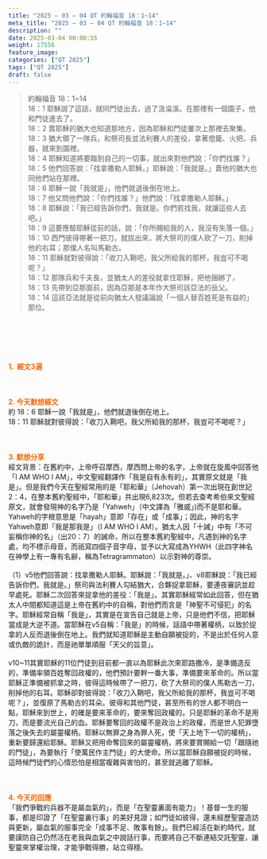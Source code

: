 ```yaml
---
title: "2025 – 03 – 04 QT 約翰福音 18：1~14"
meta_title: "2025 – 03 – 04 QT 約翰福音 18：1~14"
description: ""
date: 2025-03-04 00:00:55
weight: 17556
feature_image: 
categories: ["QT 2025"]
tags: ["QT 2025"]
draft: false
---
```


<blockquote>約翰福音 18：1~14<br />
18：1 耶穌說了這話，就同門徒出去，過了汲淪溪。在那裡有一個園子，他和門徒進去了。<br />
18：2 賣耶穌的猶大也知道那地方，因為耶穌和門徒屢次上那裡去聚集。<br />
18：3 猶大領了一隊兵，和祭司長並法利賽人的差役，拿著燈籠、火把、兵器，就來到園裡。<br />
18：4 耶穌知道將要臨到自己的一切事，就出來對他們說：「你們找誰？」<br />
18：5 他們回答說：「找拿撒勒人耶穌。」耶穌說：「我就是。」賣他的猶大也同他們站在那裡。<br />
18：6 耶穌一說「我就是」，他們就退後倒在地上。<br />
18：7 他又問他們說：「你們找誰？」他們說：「找拿撒勒人耶穌。」<br />
18：8 耶穌說：「我已經告訴你們，我就是。你們若找我，就讓這些人去吧。」<br />
18：9 這要應驗耶穌從前的話，說：「你所賜給我的人，我沒有失落一個。」<br />
18：10 西門彼得帶著一把刀，就拔出來，將大祭司的僕人砍了一刀，削掉他的右耳；那僕人名叫馬勒古。<br />
18：11 耶穌就對彼得說：「收刀入鞘吧，我父所給我的那杯，我豈可不喝呢？」<br />
18：12 那隊兵和千夫長，並猶太人的差役就拿住耶穌，把他捆綁了，<br />
18：13 先帶到亞那面前，因為亞那是本年作大祭司該亞法的岳父。<br />
18：14 這該亞法就是從前向猶太人發議論說「一個人替百姓死是有益的」那位。</blockquote><br />
&nbsp;<br />
<br />
&nbsp;<br />
<br />
<span style="color: #ff6600;" data-darkreader-inline-color=""><strong>1.  經文3遍</strong></span><br />
<br />
&nbsp;<br />
<br />
<span style="color: #ff6600;" data-darkreader-inline-color=""><strong>2. 今天默想經文<br />
</strong></span>約 18：6 耶穌一說「我就是」，他們就退後倒在地上。<br />
18：11 耶穌就對彼得說：「收刀入鞘吧，我父所給我的那杯，我豈可不喝呢？」<br />
<br />
&nbsp;<br />
<br />
<strong><span style="color: #ff6600;" data-darkreader-inline-color="">3. 默想分享<br />
</span></strong>經文背景：在舊約中，上帝呼召摩西，摩西問上帝的名字，上帝就在旋風中回答他「I AM WHO I AM」，中文聖經翻譯作「我是自有永有的」，其實原文就是「我是」。但是我們今天在聖經常用的是「耶和華」（Jehovah）第一次出現在創世記2：4，在整本舊約聖經中，「耶和華」共出現6,823次。但若去查考希伯來文聖經原文，就會發現神的名字乃是「Yahweh」（中文譯為「雅威」)而不是耶和華。Yahweh的字根意思是「hayah」意即「存在」或「成事」；因此，神的名字Yahweh意即「我是那我是」（I AM WHO I AM）。猶太人因「十誡」中有「不可妄稱你神的名」（出20：7）的誡命，所以在整本舊約聖經中，凡遇到神的名字處，均不標示母音，而祇寫四個子音字母，並予以大寫成為YHWH（此四字神名在神學上有一專有名辭，稱為Tetragrammaton）以示對神的尊崇。<br />
<br />
（1）v5他們回答說：找拿撒勒人耶穌。耶穌說：「我就是。」、v8耶穌說：「我已經告訴你們，我就是。」祭司與法利賽人勾結猶大，合夥捉拿耶穌，要連夜審訊並趁早處死。耶穌二次回答來捉拿他的差役：「我是」。其實耶穌經常如此回答，但在猶太人中間都知道這是上帝在舊約中的自稱，對他們而言是「神聖不可侵犯」的名字。耶穌經常自稱「我是」，其實是在宣告自己就是上帝，只是他們不信，把耶穌當成是大逆不道。當耶穌在v5自稱：「我是」的時候，話語中帶著權柄，以致於捉拿的人反而退後倒在地上。我們就知道耶穌是主動自願被捉的，不是出於任何人意或仇敵的詭計，而是祂單單順服「天父的旨意」。<br />
<br />
v10~11其實耶穌的11位門徒到目前都一直以為耶穌此次來耶路撒冷，是準備造反的，準備率領百姓奪回政權的，他們預計要幹一番大事，準備要來革命的。所以當耶穌正準備被抓拿之時，彼得這時候帶了一把刀，砍了大祭司的僕人馬勒古一刀，削掉他的右耳。耶穌卻對彼得說：「收刀入鞘吧，我父所給我的那杯，我豈可不喝呢？」，並復原了馬勒古的耳朵。彼得和其他門徒，甚至所有的世人都不明白一點，耶穌來到世上，的確是要來革命的，要來奪回政權的。只是耶穌的革命不是用刀，而是要流光自己的血。耶穌要奪回的政權不是政治上的政權，而是世人犯罪墮落之後失去的屬靈權柄。耶穌以無罪之身為罪人死，使「天上地下一切的權柄」，重新要歸還給耶穌。耶穌又把用命奪回來的屬靈權柄，將來要賞賜給一切「跟隨祂的門徒」，為要執行「使萬民作主門徒」的大使命。所以當耶穌自願被捉的時候，這時候門徒們的心情恐怕是相當複雜與害怕的，甚至就逃離了耶穌。<br />
<br />
&nbsp;<br />
<br />
<strong style="font-size: inherit;"><span style="color: #ff6600;" data-darkreader-inline-color="">4. 今天的回應<br />
</span></strong>「我們爭戰的兵器不是屬血氣的」，而是「在聖靈裏面有能力」！基督一生的服事，都是印證了「在聖靈裏行事」的美好見證；如門徒如彼得，還未經歷聖靈造訪與更新，屬血氣的服事完全「成事不足、敗事有餘」。我們已經活在新約時代，就要謹防自己仍然活在老我與血氣之中說話行事，而要將自己不斷連結交託聖靈，讓聖靈來掌權治理，才能爭戰得勝，站立得穩。<br />
<br />
&nbsp;
        